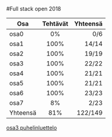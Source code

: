 #Full stack open 2018

| Osa           | Tehtävät      | Yhteensä   |
| ------------- |:-------------:| -------:|
| osa0          | 0%			| 0/6     |
| osa1          | 100%			| 14/14   |
| osa2          | 100%			| 19/19   |
| osa3          | 100%			| 22/22   |
| osa4          | 100%			| 21/21   |
| osa5          | 100%			| 21/21   |
| osa6          | 100%			| 23/23   |
| osa7          | 8%			| 2/23    |
| Yhteensä      | 81%			| 122/149 |

[osa3 puhelinluettelo](https://fskotix-persons.herokuapp.com)

